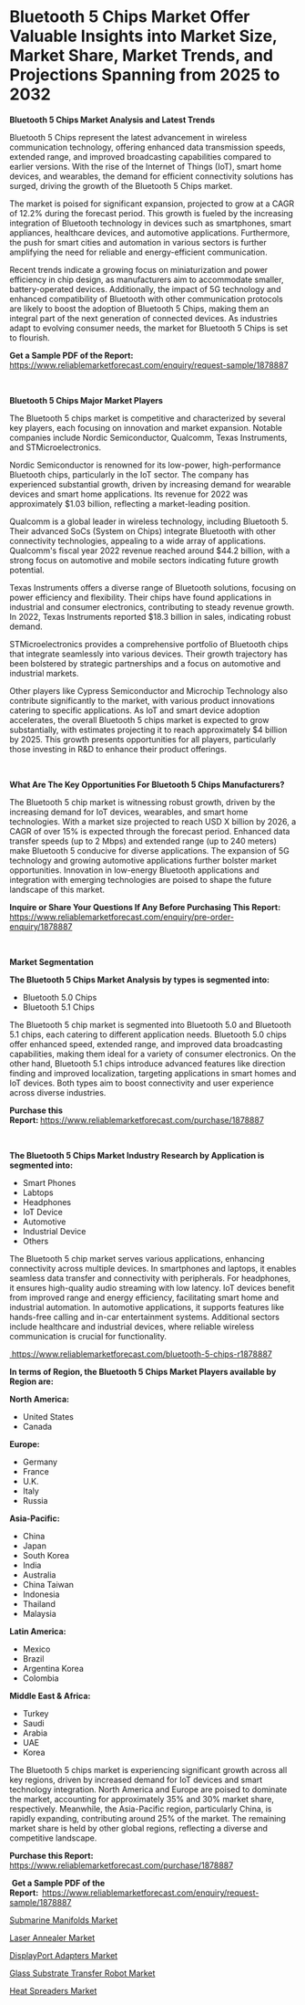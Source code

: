 <p><h1>Bluetooth 5 Chips Market Offer Valuable Insights into Market Size, Market Share, Market Trends, and Projections Spanning from 2025 to 2032</h1></p><p><strong>Bluetooth 5 Chips Market Analysis and Latest Trends</strong></p>
<p><p>Bluetooth 5 Chips represent the latest advancement in wireless communication technology, offering enhanced data transmission speeds, extended range, and improved broadcasting capabilities compared to earlier versions. With the rise of the Internet of Things (IoT), smart home devices, and wearables, the demand for efficient connectivity solutions has surged, driving the growth of the Bluetooth 5 Chips market.</p><p>The market is poised for significant expansion, projected to grow at a CAGR of 12.2% during the forecast period. This growth is fueled by the increasing integration of Bluetooth technology in devices such as smartphones, smart appliances, healthcare devices, and automotive applications. Furthermore, the push for smart cities and automation in various sectors is further amplifying the need for reliable and energy-efficient communication.</p><p>Recent trends indicate a growing focus on miniaturization and power efficiency in chip design, as manufacturers aim to accommodate smaller, battery-operated devices. Additionally, the impact of 5G technology and enhanced compatibility of Bluetooth with other communication protocols are likely to boost the adoption of Bluetooth 5 Chips, making them an integral part of the next generation of connected devices. As industries adapt to evolving consumer needs, the market for Bluetooth 5 Chips is set to flourish.</p></p>
<p><strong>Get a Sample PDF of the Report:&nbsp;</strong> <a href="https://www.reliablemarketforecast.com/enquiry/request-sample/1878887?utm_campaign=2447&utm_medium=2&utm_source=Github&utm_content=ia&utm_term=06042025&utm_id=bluetooth-5-chips">https://www.reliablemarketforecast.com/enquiry/request-sample/1878887</a></p>
<p>&nbsp;</p>
<p><strong>Bluetooth 5 Chips Major Market Players</strong></p>
<p><p>The Bluetooth 5 chips market is competitive and characterized by several key players, each focusing on innovation and market expansion. Notable companies include Nordic Semiconductor, Qualcomm, Texas Instruments, and STMicroelectronics.</p><p>Nordic Semiconductor is renowned for its low-power, high-performance Bluetooth chips, particularly in the IoT sector. The company has experienced substantial growth, driven by increasing demand for wearable devices and smart home applications. Its revenue for 2022 was approximately $1.03 billion, reflecting a market-leading position.</p><p>Qualcomm is a global leader in wireless technology, including Bluetooth 5. Their advanced SoCs (System on Chips) integrate Bluetooth with other connectivity technologies, appealing to a wide array of applications. Qualcomm's fiscal year 2022 revenue reached around $44.2 billion, with a strong focus on automotive and mobile sectors indicating future growth potential.</p><p>Texas Instruments offers a diverse range of Bluetooth solutions, focusing on power efficiency and flexibility. Their chips have found applications in industrial and consumer electronics, contributing to steady revenue growth. In 2022, Texas Instruments reported $18.3 billion in sales, indicating robust demand.</p><p>STMicroelectronics provides a comprehensive portfolio of Bluetooth chips that integrate seamlessly into various devices. Their growth trajectory has been bolstered by strategic partnerships and a focus on automotive and industrial markets.</p><p>Other players like Cypress Semiconductor and Microchip Technology also contribute significantly to the market, with various product innovations catering to specific applications. As IoT and smart device adoption accelerates, the overall Bluetooth 5 chips market is expected to grow substantially, with estimates projecting it to reach approximately $4 billion by 2025. This growth presents opportunities for all players, particularly those investing in R&D to enhance their product offerings.</p></p>
<p>&nbsp;</p>
<p><strong>What Are The Key Opportunities For Bluetooth 5 Chips Manufacturers?</strong></p>
<p><p>The Bluetooth 5 chip market is witnessing robust growth, driven by the increasing demand for IoT devices, wearables, and smart home technologies. With a market size projected to reach USD X billion by 2026, a CAGR of over 15% is expected through the forecast period. Enhanced data transfer speeds (up to 2 Mbps) and extended range (up to 240 meters) make Bluetooth 5 conducive for diverse applications. The expansion of 5G technology and growing automotive applications further bolster market opportunities. Innovation in low-energy Bluetooth applications and integration with emerging technologies are poised to shape the future landscape of this market.</p></p>
<p><strong>Inquire or Share Your Questions If Any Before Purchasing This Report:</strong> <a href="https://www.reliablemarketforecast.com/enquiry/pre-order-enquiry/1878887?utm_campaign=2447&utm_medium=2&utm_source=Github&utm_content=ia&utm_term=06042025&utm_id=bluetooth-5-chips">https://www.reliablemarketforecast.com/enquiry/pre-order-enquiry/1878887</a></p>
<p>&nbsp;</p>
<p><strong>Market Segmentation</strong></p>
<p><strong>The Bluetooth 5 Chips Market Analysis by types is segmented into:</strong></p>
<p><ul><li>Bluetooth 5.0 Chips</li><li>Bluetooth 5.1 Chips</li></ul></p>
<p><p>The Bluetooth 5 chip market is segmented into Bluetooth 5.0 and Bluetooth 5.1 chips, each catering to different application needs. Bluetooth 5.0 chips offer enhanced speed, extended range, and improved data broadcasting capabilities, making them ideal for a variety of consumer electronics. On the other hand, Bluetooth 5.1 chips introduce advanced features like direction finding and improved localization, targeting applications in smart homes and IoT devices. Both types aim to boost connectivity and user experience across diverse industries.</p></p>
<p><strong>Purchase this Report:&nbsp;</strong><a href="https://www.reliablemarketforecast.com/purchase/1878887?utm_campaign=2447&utm_medium=2&utm_source=Github&utm_content=ia&utm_term=06042025&utm_id=bluetooth-5-chips">https://www.reliablemarketforecast.com/purchase/1878887</a></p>
<p>&nbsp;</p>
<p><strong>The Bluetooth 5 Chips Market Industry Research by Application is segmented into:</strong></p>
<p><ul><li>Smart Phones</li><li>Labtops</li><li>Headphones</li><li>IoT Device</li><li>Automotive</li><li>Industrial Device</li><li>Others</li></ul></p>
<p><p>The Bluetooth 5 chip market serves various applications, enhancing connectivity across multiple devices. In smartphones and laptops, it enables seamless data transfer and connectivity with peripherals. For headphones, it ensures high-quality audio streaming with low latency. IoT devices benefit from improved range and energy efficiency, facilitating smart home and industrial automation. In automotive applications, it supports features like hands-free calling and in-car entertainment systems. Additional sectors include healthcare and industrial devices, where reliable wireless communication is crucial for functionality.</p></p>
<p><a href="https://www.reliablemarketforecast.com/bluetooth-5-chips-r1878887?utm_campaign=2447&utm_medium=2&utm_source=Github&utm_content=ia&utm_term=06042025&utm_id=bluetooth-5-chips">&nbsp;https://www.reliablemarketforecast.com/bluetooth-5-chips-r1878887</a></p>
<p><strong>In terms of Region, the Bluetooth 5 Chips Market Players available by Region are:</strong></p>
<p>
    <p> <strong> North America: </strong>
        <ul>
            <li>United States</li>
            <li>Canada</li>
        </ul>
        </p> 
    <p> <strong> Europe: </strong>
        <ul>
            <li>Germany</li>
            <li>France</li>
            <li>U.K.</li>
            <li>Italy</li>
            <li>Russia</li>
        </ul>
        </p> 
    <p> <strong> Asia-Pacific: </strong>
        <ul>
            <li>China</li>
            <li>Japan</li>
            <li>South Korea</li>
            <li>India</li>
            <li>Australia</li>
            <li>China Taiwan</li>
            <li>Indonesia</li>
            <li>Thailand</li>
            <li>Malaysia</li>
        </ul>
        </p> 
    <p> <strong> Latin America: </strong>
        <ul>
            <li>Mexico</li>
            <li>Brazil</li>
            <li>Argentina Korea</li>
            <li>Colombia</li>
        </ul>
        </p> 
    <p> <strong> Middle East & Africa: </strong>
        <ul>
            <li>Turkey</li>
            <li>Saudi</li>
            <li>Arabia</li>
            <li>UAE</li>
            <li>Korea</li>
        </ul>
    </p>
    </p>
<p><p>The Bluetooth 5 chips market is experiencing significant growth across all key regions, driven by increased demand for IoT devices and smart technology integration. North America and Europe are poised to dominate the market, accounting for approximately 35% and 30% market share, respectively. Meanwhile, the Asia-Pacific region, particularly China, is rapidly expanding, contributing around 25% of the market. The remaining market share is held by other global regions, reflecting a diverse and competitive landscape.</p></p>
<p><strong>Purchase this Report: </strong><a href="https://www.reliablemarketforecast.com/purchase/1878887?utm_campaign=2447&utm_medium=2&utm_source=Github&utm_content=ia&utm_term=06042025&utm_id=bluetooth-5-chips">https://www.reliablemarketforecast.com/purchase/1878887</a></p>
<p>&nbsp;<strong>Get a Sample PDF of the Report:&nbsp;&nbsp;</strong><a href="https://www.reliablemarketforecast.com/enquiry/request-sample/1878887?utm_campaign=2447&utm_medium=2&utm_source=Github&utm_content=ia&utm_term=06042025&utm_id=bluetooth-5-chips">https://www.reliablemarketforecast.com/enquiry/request-sample/1878887</a></p>
<p><strong></strong></p>
<p><p><a href="https://www.linkedin.com/pulse/submarine-manifolds-industry-forecast-future-growth-valuation-jsure?utm_campaign=2447&utm_medium=2&utm_source=Github&utm_content=ia&utm_term=06042025&utm_id=bluetooth-5-chips">Submarine Manifolds Market</a></p><p><a href="https://www.linkedin.com/pulse/comprehensive-analysis-laser-annealer-market-growth-study-hwa4e?utm_campaign=2447&utm_medium=2&utm_source=Github&utm_content=ia&utm_term=06042025&utm_id=bluetooth-5-chips">Laser Annealer Market</a></p><p><a href="https://github.com/piskofraisel/Market-Research-Report-List-1/blob/main/displayport-adapters-market.md?utm_campaign=2447&utm_medium=2&utm_source=Github&utm_content=ia&utm_term=06042025&utm_id=bluetooth-5-chips">DisplayPort Adapters Market</a></p><p><a href="https://www.linkedin.com/pulse/market-trends-growth-glass-substrate-transfer-robot-industry-kabde?utm_campaign=2447&utm_medium=2&utm_source=Github&utm_content=ia&utm_term=06042025&utm_id=bluetooth-5-chips">Glass Substrate Transfer Robot Market</a></p><p><a href="https://github.com/grimssummouc/Market-Research-Report-List-1/blob/main/heat-spreaders-market.md?utm_campaign=2447&utm_medium=2&utm_source=Github&utm_content=ia&utm_term=06042025&utm_id=bluetooth-5-chips">Heat Spreaders Market</a></p></p>